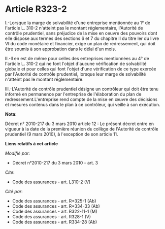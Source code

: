 # Article R323-2

I.-Lorsque la marge de solvabilité d'une entreprise mentionnée au 1° de l'article L. 310-2 n'atteint pas le montant
réglementaire, l'Autorité de contrôle prudentiel, sans préjudice de la mise en oeuvre des pouvoirs dont elle dispose aux
termes des sections 6 et 7 du chapitre II du titre Ier du livre VI du code monétaire et financier, exige un plan de
redressement, qui doit être soumis à son approbation dans le délai d'un mois. 

II.-Il en est de même pour celles des entreprises mentionnées au 4° de l'article L. 310-2 qui ne font l'objet d'aucune
vérification de solvabilité globale et pour celles qui font l'objet d'une vérification de ce type exercée par l'Autorité de
contrôle prudentiel, lorsque leur marge de solvabilité n'atteint pas le montant réglementaire. 

III.-L'Autorité de contrôle prudentiel désigne un contrôleur qui doit être tenu informé en permanence par l'entreprise de
l'élaboration du plan de redressement.L'entreprise rend compte de la mise en œuvre des décisions et mesures contenus dans le
plan à ce contrôleur, qui veille à son exécution.

**Nota:**

Décret n° 2010-217 du 3 mars 2010 article 12 : Le présent décret entre en vigueur à la date de la première réunion du collège
de l'Autorité de contrôle prudentiel (9 mars 2010), à l'exception de son article 11.

**Liens relatifs à cet article**

_Modifié par_:

  - Décret n°2010-217 du 3 mars 2010 - art. 3

_Cite_:

  - Code des assurances - art. L310-2 (V)

_Cité par_:

  - Code des assurances - art. R*325-1 (Ab)
  - Code des assurances - art. R*334-33 (Ab)
  - Code des assurances - art. R322-11-1 (M)
  - Code des assurances - art. R328-1 (V)
  - Code des assurances - art. R334-28 (Ab)
